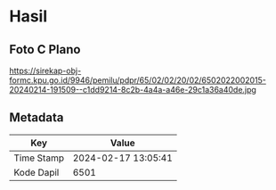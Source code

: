 # Hasil

## Foto C Plano

https://sirekap-obj-formc.kpu.go.id/9946/pemilu/pdpr/65/02/02/20/02/6502022002015-20240214-191509--c1dd9214-8c2b-4a4a-a46e-29c1a36a40de.jpg


## Metadata

| Key        | Value               |
| ---------- | ------------------- |
| Time Stamp | 2024-02-17 13:05:41 |
| Kode Dapil | 6501                |



